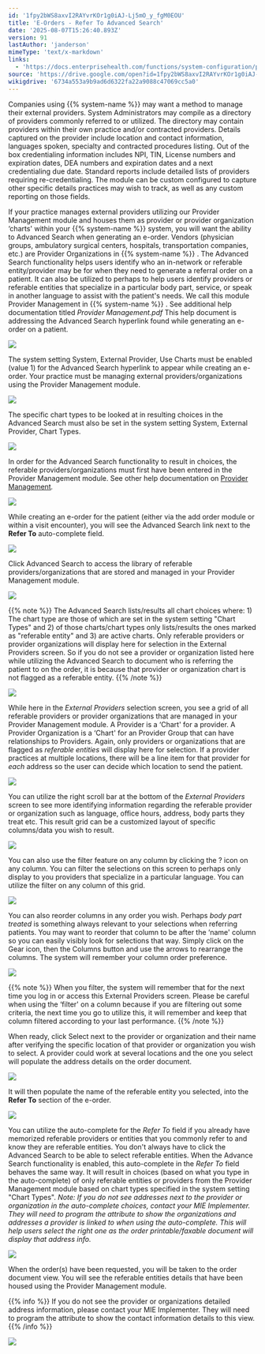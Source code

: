 ```yaml
---
id: '1fpy2bWS8axvI2RAYvrKOr1g0iAJ-Lj5mO_y_fgM0EOU'
title: 'E-Orders - Refer To Advanced Search'
date: '2025-08-07T15:26:40.893Z'
version: 91
lastAuthor: 'janderson'
mimeType: 'text/x-markdown'
links:
  - 'https://docs.enterprisehealth.com/functions/system-configuration/provider-management/'
source: 'https://drive.google.com/open?id=1fpy2bWS8axvI2RAYvrKOr1g0iAJ-Lj5mO_y_fgM0EOU'
wikigdrive: '6734a553a9b9ad6d6322fa22a9088c47069cc5a0'
---
```

Companies using {{% system-name %}} may want a method to manage their external providers. System Administrators may compile as a directory of providers commonly referred to or utilized. The directory may contain providers within their own practice and/or contracted providers. Details captured on the provider include location and contact information, languages spoken, specialty and contracted procedures listing. Out of the box credentialing information includes NPI, TIN, License numbers and expiration dates, DEA numbers and expiration dates and a next credentialing due date. Standard reports include detailed lists of providers requiring re-credentialing. The module can be custom configured to capture other specific details practices may wish to track, as well as any custom reporting on those fields.

If your practice manages external providers utilizing our Provider Management module and houses them as provider or provider organization ‘charts' within your {{% system-name %}} system, you will want the ability to Advanced Search when generating an e-order. Vendors (physician groups, ambulatory surgical centers, hospitals, transportation companies, etc.) are Provider Organizations in {{% system-name %}} . The Advanced Search functionality helps users identify who an in-network or referable entity/provider may be for when they need to generate a referral order on a patient. It can also be utilized to perhaps to help users identify providers or referable entities that specialize in a particular body part, service, or speak in another language to assist with the patient's needs. We call this module Provider Management in {{% system-name %}} . See additional help documentation titled *Provider Management.pdf* This help document is addressing the Advanced Search hyperlink found while generating an e-order on a patient.

![](../e-orders-refer-to-advanced-search.assets/4c9347fcd16d86600319f865c57d30d4.png)

The system setting System, External Provider, Use Charts must be enabled (value 1) for the Advanced Search hyperlink to appear while creating an e-order. Your practice must be managing external providers/organizations using the Provider Management module.

![](../e-orders-refer-to-advanced-search.assets/41cac6c38f6b74baa05ae58b27203c3b.png)

The specific chart types to be looked at in resulting choices in the Advanced Search must also be set in the system setting System, External Provider, Chart Types.

![](../e-orders-refer-to-advanced-search.assets/8171b6035a2f258bf06cf3a130bde580.png)

In order for the Advanced Search functionality to result in choices, the referable providers/organizations must first have been entered in the Provider Management module. See other help documentation on [Provider Management](https://docs.enterprisehealth.com/functions/system-configuration/provider-management/)*.*

![](../e-orders-refer-to-advanced-search.assets/27d35affbda39e9f6c82011747c7e532.png)

While creating an e-order for the patient (either via the add order module or within a visit encounter), you will see the Advanced Search link next to the **Refer To** auto-complete field.

![](../e-orders-refer-to-advanced-search.assets/4c9347fcd16d86600319f865c57d30d4.png)

Click Advanced Search to access the library of referable providers/organizations that are stored and managed in your Provider Management module.

![](../e-orders-refer-to-advanced-search.assets/4d1736387024585bdb723e73f908c1e9.png)

{{% note %}}
The Advanced Search lists/results all chart choices where: 1) The chart type are those of which are set in the system setting "Chart Types" and 2) of those charts/chart types only lists/results the ones marked as "referable entity" and 3) are active charts. Only referable providers or provider organizations will display here for selection in the External Providers screen. So if you do not see a provider or organization listed here while utilizing the Advanced Search to document who is referring the patient to on the order, it is because that provider or organization chart is not flagged as a referable entity.
{{% /note %}}

![](../e-orders-refer-to-advanced-search.assets/806dc02ef20ea30ba5a264960d86addb.png)

While here in the *External Providers* selection screen, you see a grid of all referable providers or provider organizations that are managed in your Provider Management module. A Provider is a ‘Chart' for a provider. A Provider Organization is a ‘Chart' for an Provider Group that can have relationships to Providers. Again, only providers or organizations that are flagged as *referable entities* will display here for selection. If a provider practices at multiple locations, there will be a line item for that provider for *each* address so the user can decide which location to send the patient.

![](../e-orders-refer-to-advanced-search.assets/0d3711433351f819fca866131249efe8.png)

You can utilize the right scroll bar at the bottom of the *External Providers* screen to see more identifying information regarding the referable provider or organization such as language, office hours, address, body parts they treat etc. This result grid can be a customized layout of specific columns/data you wish to result.

![](../e-orders-refer-to-advanced-search.assets/a50bf9b188cfb0babaced3b8d493b1b8.png)

You can also use the filter feature on any column by clicking the ? icon on any column. You can filter the selections on this screen to perhaps only display to you providers that specialize in a particular language. You can utilize the filter on any column of this grid.

![](../e-orders-refer-to-advanced-search.assets/4eedd4b01fcf42a2157f43f932beed26.png)

You can also reorder columns in any order you wish. Perhaps *body part treated* is something always relevant to your selections when referring patients. You may want to reorder that column to be after the ‘name' column so you can easily visibly look for selections that way. Simply click on the Gear icon, then the Columns button and use the arrows to rearrange the columns. The system will remember your column order preference.

![](../e-orders-refer-to-advanced-search.assets/09f7a25aa14c1fa868c3e2471254f43e.png)

{{% note %}}
When you filter, the system will remember that for the next time you log in or access this External Providers screen. Please be careful when using the ‘filter' on a column because if you are filtering out some criteria, the next time you go to utilize this, it will remember and keep that column filtered according to your last performance.
{{% /note %}}

When ready, click Select next to the provider or organization and their name after verifying the specific location of that provider or organization you wish to select. A provider could work at several locations and the one you select will populate the address details on the order document.

![](../e-orders-refer-to-advanced-search.assets/f36fb965a00df645569c1a7f71486823.png)

It will then populate the name of the referable entity you selected, into the **Refer To** section of the e-order.

![](../e-orders-refer-to-advanced-search.assets/a114ade205e062cac1bdbe188f31e104.png)

You can utilize the auto-complete for the *Refer To* field if you already have memorized referable providers or entities that you commonly refer to and know they are referable entities. You don't always have to click the Advanced Search to be able to select referable entities. When the Advance Search functionality is enabled, this auto-complete in the *Refer To* field behaves the same way. It will result in choices (based on what you type in the auto-complete) of only referable entities or providers from the Provider Management module based on chart types specified in the system setting "Chart Types". *Note: If you do not see addresses next to the provider or organization in the auto-complete choices, contact your MIE Implementer. They will need to program the attribute to show the organizations and addresses a provider is linked to when using the auto-complete. This will help users select the right one as the order printable/faxable document will display that address info.*

![](../e-orders-refer-to-advanced-search.assets/fbb5bf8c0de1f1bfe506f71763bdeb30.png)

When the order(s) have been requested, you will be taken to the order document view. You will see the referable entities details that have been housed using the Provider Management module.

{{% info %}}
If you do not see the provider or organizations detailed address information, please contact your MIE Implementer. They will need to program the attribute to show the contact information details to this view.
{{% /info %}}

![](../e-orders-refer-to-advanced-search.assets/6bd0b063b30345f836220c64409cc7ad.png)
